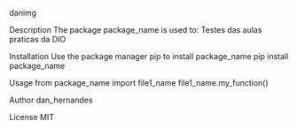 danimg

Description 
The package package_name is used to: Testes das aulas praticas da DIO

Installation
Use the package manager pip to install package_name
pip install package_name


Usage
from package_name import file1_name
file1_name.my_function()


Author
dan_hernandes

License
MIT